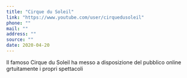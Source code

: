 ```yaml
---
title: "Cirque du Soleil"
link: "https://www.youtube.com/user/cirquedusoleil"
phone: ""
mail: ""
address: ""
source: ""
date: 2020-04-20
---
```


Il famoso Cirque du Soleil ha messo a disposizione del pubblico online grtuitamente i propri spettacoli